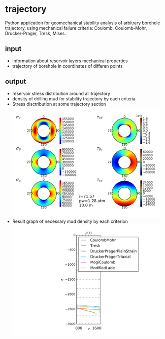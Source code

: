 # trajectory
Python application for geomechanical stability analysis of arbitrary borehole trajectory, using mechanical failure criteria: Coulomb, Coulomb-Mohr, Drucker-Prager, Tresk, Mises.
## input 
* information about reservoir layers mechanical properties 
* trajectory of borehole in coordinates of differen points
## output
* reservoir stress distribution around all trajectory
* density of drilling mud for stability trajectory by each criteria
* Stress disctribution at some trajectory section 
![1.png](https://github.com/Amironsoft/trajectory/blob/master/imgs/1.png)
* Result graph of necessary mud density by each criterion
![ro_plot_legend.png](https://github.com/Amironsoft/trajectory/blob/master/experiment/ro_plot_legend.png)
